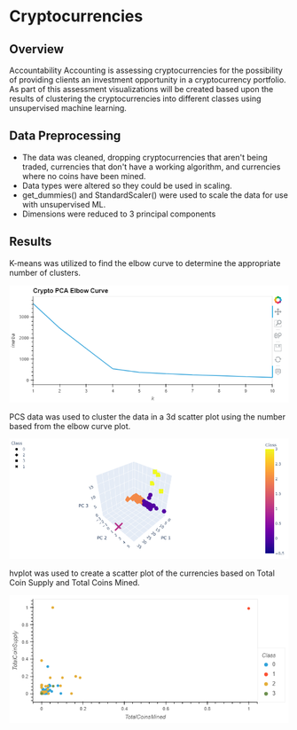 # Cryptocurrencies

## Overview

Accountability Accounting is assessing cryptocurrencies for the possibility of providing clients an investment opportunity in a cryptocurrency portfolio. As part of this assessment visualizations will be created based upon the results of clustering the cryptocurrencies into different classes using unsupervised machine learning.

## Data Preprocessing

 - The data was cleaned, dropping cryptocurrencies that aren't being traded, currencies that don't have a working algorithm, and currencies where no coins have been mined.
 - Data types were altered so they could be used in scaling.
 - get_dummies() and StandardScaler() were used to scale the data for use with unsupervised ML.
 - Dimensions were reduced to 3 principal components

## Results

K-means was utilized to find the elbow curve to determine the appropriate number of clusters.

![K Means](resources/images/elbow_curve.png)

PCS data was used to cluster the data in a 3d scatter plot using the number based from the elbow curve plot.

![3D Scatter](resources/images/3d_scatter_with_clusters.png)

hvplot was used to create a scatter plot of the currencies based on Total Coin Supply and Total Coins Mined.

![Scatter Plot](resources/images/scatter.png)
